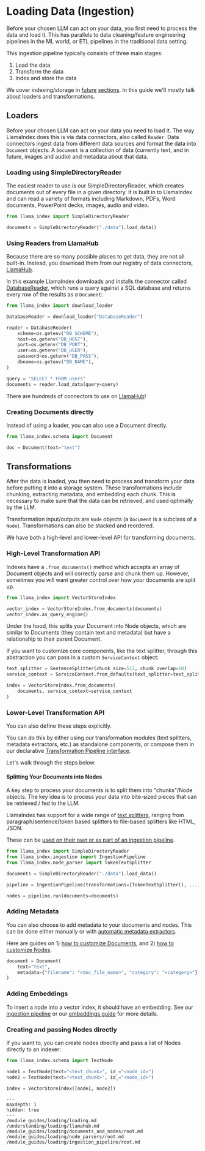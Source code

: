 # Loading Data (Ingestion)

Before your chosen LLM can act on your data, you first need to process the data and load it. This has parallels to data cleaning/feature engineering pipelines in the ML world, or ETL pipelines in the traditional data setting.

This ingestion pipeline typically consists of three main stages:

1. Load the data
2. Transform the data
3. Index and store the data

We cover indexing/storage in [future](/understanding/indexing/indexing.md) [sections](/understanding/storing/storing.md). In this guide we'll mostly talk about loaders and transformations.

## Loaders

Before your chosen LLM can act on your data you need to load it. The way LlamaIndex does this is via data connectors, also called `Reader`. Data connectors ingest data from different data sources and format the data into `Document` objects. A `Document` is a collection of data (currently text, and in future, images and audio) and metadata about that data.

### Loading using SimpleDirectoryReader

The easiest reader to use is our SimpleDirectoryReader, which creates documents out of every file in a given directory. It is built in to LlamaIndex and can read a variety of formats including Markdown, PDFs, Word documents, PowerPoint decks, images, audio and video.

```python
from llama_index import SimpleDirectoryReader

documents = SimpleDirectoryReader("./data").load_data()
```

### Using Readers from LlamaHub

Because there are so many possible places to get data, they are not all built-in. Instead, you download them from our registry of data connectors, [LlamaHub](/understanding/loading/llamahub.md).

In this example LlamaIndex downloads and installs the connector called [DatabaseReader](https://llamahub.ai/l/database), which runs a query against a SQL database and returns every row of the results as a `Document`:

```python
from llama_index import download_loader

DatabaseReader = download_loader("DatabaseReader")

reader = DatabaseReader(
    scheme=os.getenv("DB_SCHEME"),
    host=os.getenv("DB_HOST"),
    port=os.getenv("DB_PORT"),
    user=os.getenv("DB_USER"),
    password=os.getenv("DB_PASS"),
    dbname=os.getenv("DB_NAME"),
)

query = "SELECT * FROM users"
documents = reader.load_data(query=query)
```

There are hundreds of connectors to use on [LlamaHub](https://llamahub.ai)!

### Creating Documents directly

Instead of using a loader, you can also use a Document directly.

```python
from llama_index.schema import Document

doc = Document(text="text")
```

## Transformations

After the data is loaded, you then need to process and transform your data before putting it into a storage system. These transformations include chunking, extracting metadata, and embedding each chunk. This is necessary to make sure that the data can be retrieved, and used optimally by the LLM.

Transformation input/outputs are `Node` objects (a `Document` is a subclass of a `Node`). Transformations can also be stacked and reordered.

We have both a high-level and lower-level API for transforming documents.

### High-Level Transformation API

Indexes have a `.from_documents()` method which accepts an array of Document objects and will correctly parse and chunk them up. However, sometimes you will want greater control over how your documents are split up.

```python
from llama_index import VectorStoreIndex

vector_index = VectorStoreIndex.from_documents(documents)
vector_index.as_query_engine()
```

Under the hood, this splits your Document into Node objects, which are similar to Documents (they contain text and metadata) but have a relationship to their parent Document.

If you want to customize core components, like the text splitter, through this abstraction you can pass in a custom `ServiceContext` object:

```python
text_splitter = SentenceSplitter(chunk_size=512, chunk_overlap=10)
service_context = ServiceContext.from_defaults(text_splitter=text_splitter)

index = VectorStoreIndex.from_documents(
    documents, service_context=service_context
)
```

### Lower-Level Transformation API

You can also define these steps explicitly.

You can do this by either using our transformation modules (text splitters, metadata extractors, etc.) as standalone components, or compose them in our declarative [Transformation Pipeline interface](/module_guides/loading/ingestion_pipeline/root.md).

Let's walk through the steps below.

#### Splitting Your Documents into Nodes

A key step to process your documents is to split them into "chunks"/Node objects. The key idea is to process your data into bite-sized pieces that can be retrieved / fed to the LLM.

LlamaIndex has support for a wide range of [text splitters](/module_guides/loading/node_parsers/modules.md), ranging from paragraph/sentence/token based splitters to file-based splitters like HTML, JSON.

These can be [used on their own or as part of an ingestion pipeline](/module_guides/loading/node_parsers/root.md).

```python
from llama_index import SimpleDirectoryReader
from llama_index.ingestion import IngestionPipeline
from llama_index.node_parser import TokenTextSplitter

documents = SimpleDirectoryReader("./data").load_data()

pipeline = IngestionPipeline(transformations=[TokenTextSplitter(), ...])

nodes = pipeline.run(documents=documents)
```

### Adding Metadata

You can also choose to add metadata to your documents and nodes. This can be done either manually or with [automatic metadata extractors](/module_guides/loading/documents_and_nodes/usage_metadata_extractor.md).

Here are guides on 1) [how to customize Documents](/module_guides/loading/documents_and_nodes/usage_documents.md), and 2) [how to customize Nodes](/module_guides/loading/documents_and_nodes/usage_nodes.md).

```python
document = Document(
    text="text",
    metadata={"filename": "<doc_file_name>", "category": "<category>"},
)
```

### Adding Embeddings

To insert a node into a vector index, it should have an embedding. See our [ingestion pipeline](/module_guides/loading/ingestion_pipeline/root.md) or our [embeddings guide](/module_guides/models/embeddings.md) for more details.

### Creating and passing Nodes directly

If you want to, you can create nodes directly and pass a list of Nodes directly to an indexer:

```python
from llama_index.schema import TextNode

node1 = TextNode(text="<text_chunk>", id_="<node_id>")
node2 = TextNode(text="<text_chunk>", id_="<node_id>")

index = VectorStoreIndex([node1, node2])
```

```{toctree}
---
maxdepth: 1
hidden: true
---
/module_guides/loading/loading.md
/understanding/loading/llamahub.md
/module_guides/loading/documents_and_nodes/root.md
/module_guides/loading/node_parsers/root.md
/module_guides/loading/ingestion_pipeline/root.md
```
